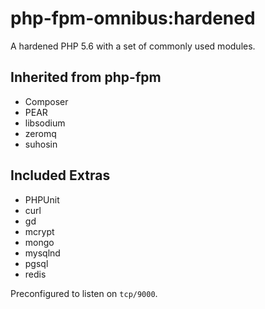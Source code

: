 php-fpm-omnibus:hardened
========================

A hardened PHP 5.6 with a set of commonly used modules.

Inherited from php-fpm
----------------------
* Composer
* PEAR
* libsodium
* zeromq
* suhosin

Included Extras
---------------
* PHPUnit
* curl
* gd
* mcrypt
* mongo
* mysqlnd
* pgsql
* redis

Preconfigured to listen on ```tcp/9000```.
